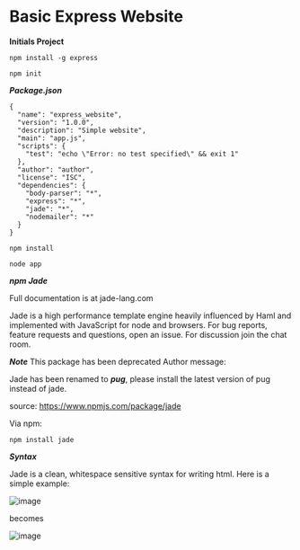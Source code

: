# Basic Express Website

**Initials Project**

```
npm install -g express
```

```
npm init
```

***Package.json***

```
{
  "name": "express_website",
  "version": "1.0.0",
  "description": "Simple website",
  "main": "app.js",
  "scripts": {
    "test": "echo \"Error: no test specified\" && exit 1"
  },
  "author": "author",
  "license": "ISC",
  "dependencies": {
  	"body-parser": "*",
  	"express": "*",
  	"jade": "*",
  	"nodemailer": "*"
  }
}
```

```
npm install
```

```
node app
```


***npm Jade***

Full documentation is at jade-lang.com

Jade is a high performance template engine heavily influenced by Haml and implemented with JavaScript for node and browsers. For bug reports, feature requests and questions, open an issue. For discussion join the chat room.

***Note***
This package has been deprecated
Author message:

Jade has been renamed to ***pug***, please install the latest version of pug instead of jade.

source: https://www.npmjs.com/package/jade

Via npm:
```
npm install jade
```
***Syntax***

Jade is a clean, whitespace sensitive syntax for writing html. Here is a simple example:

![image](https://user-images.githubusercontent.com/88910148/163078848-9f1f88ff-1611-4b40-a081-9b9ea7669b4d.png)


becomes

![image](https://user-images.githubusercontent.com/88910148/163078936-a4832f56-25aa-4b43-9829-871e8651a086.png)




